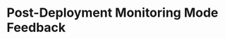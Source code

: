 # Post-Deployment Monitoring Mode Feedback
<!-- Entries below should be added reverse chronologically (newest first) -->